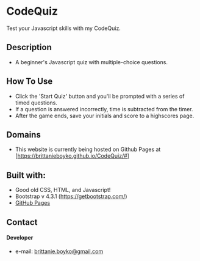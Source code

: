 # CodeQuiz

Test your Javascript skills with my CodeQuiz.

## Description
* A beginner's Javascript quiz with multiple-choice questions.

## How To Use
* Click the 'Start Quiz' button and you'll be prompted with a series of timed questions.
* If a question is answered incorrectly, time is subtracted from the timer.
* After the game ends, save your initials and score to a highscores page.

## Domains
* This website is currently being hosted on Github Pages at [https://brittanieboyko.github.io/CodeQuiz/#]

## Built with:
* Good old CSS, HTML, and Javascript!
* Bootstrap v 4.3.1 (https://getbootstrap.com/)
* [GitHub Pages](http://pages.github.com/)

## Contact
#### Developer
* e-mail: brittanie.boyko@gmail.com
